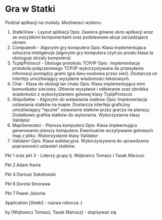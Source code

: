 # Gra w Statki

Podzial aplikacji na moduly.
Mozliwosci wyboru:

1. StatkiView - Layout aplikacji
	Opis: Zawiera glowne okno aplikacji wraz ze wszystkimi komponentami oraz podstawowe akcje zarzadzajace oknem
2. ComputerAi - Algorytm gry komputera
	Opis: Klasa implementujaca sztuczna inteligencje (algorytm gry komputera czyli po prostu klasa ta obsluguje strzaly komputera)
3. TcpIpProtocol - Obsluga protokolu TCP/IP
	Opis : Implementacja protokołu połączeniwego TCP/IP wykorzystywana do przesyłania informacji pomiędzy grami (gra dwu-osobowa przez sieć). Dostarcza on interfejs umożliwiający wysyłanie wiadomości tekstowych.
4. Chat - Klasa do obslugi lan chatu
	Opis: Klasa implementująca mini komunikator sieciowy. Głównie wysyłanie i odbieranie oraz obróbka wiadomości z wykorzystaniem gotowej klasy TcpIpProtocol.
5. ShipsSetter - Algorytm do wstawiania statkow
	Opis: Implementacja ustawiania statków na mapie. Dostarcza interfejs graficzny umożliwiający "ręczne" ustawianie statków przez gracza na planszy. Dodatkowo grafika statków do wykonania. Wykorzystanie klasy Validator
6. MapGenerator - Plansza komputera
	Opis: Klasa impleentująca generowanie planszy komputera. Ewentualnie wczytywanie gotowych map z pliku. Wykorzystanie klasy Validator
7. Validator
	Opis: Klasa walidacyjna. Wykorzystywana do sprawdzania poprawności ustawień statków.

Pkt 1 oraz pkt 3 - Liderzy grupy tj. Wójtowicz Tomasz i Tasak Mariusz.

Pkt 2 Adam Kania

Pkt 4 Dariusz Sokołowski

Pkt 6 Dorota Smorawa

Pkt 7 Pawel Jalocha

Application [*Statki*] - nazwa robocza :)

by [Wojtowicz Tomasz, Tasak Mariusz] - dopisywać się
